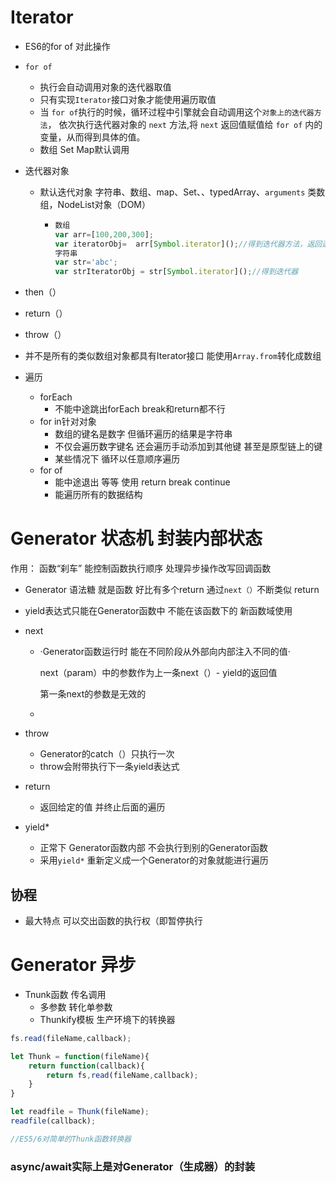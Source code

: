 # Iterator

- ES6的for of 对此操作

- `for of`

  - 执行会自动调用对象的迭代器取值
  - 只有实现`Iterator`接口对象才能使用遍历取值
  - 当 `for of`执行的时候，循环过程中引擎就会自动调用这个`对象上的迭代器方法`， 依次执行迭代器对象的 `next` 方法,将 `next` 返回值赋值给 `for of` 内的变量，从而得到具体的值。
  - 数组 Set Map默认调用

- 迭代器对象

  - 默认迭代对象 字符串、数组、map、Set、、typedArray、`arguments` 类数组，NodeList对象（DOM）

    - ```javascript
      数组
      var arr=[100,200,300];
      var iteratorObj=  arr[Symbol.iterator]();//得到迭代器方法，返回迭代器对象
      字符串
      var str='abc';
      var strIteratorObj = str[Symbol.iterator]();//得到迭代器
      ```

- then（）

- return（）

- throw（）

- 并不是所有的类似数组对象都具有Iterator接口 能使用`Array.from`转化成数组

- 遍历
  - forEach
    - 不能中途跳出forEach break和return都不行
  - for in针对对象
    - 数组的键名是数字 但循环遍历的结果是字符串
    - 不仅会遍历数字键名 还会遍历手动添加到其他键 甚至是原型链上的键
    - 某些情况下  循环以任意顺序遍历
  - for of
    - 能中途退出 等等 使用  return break continue 
    - 能遍历所有的数据结构



# Generator 状态机 封装内部状态

作用： 函数“刹车” 能控制函数执行顺序 处理异步操作改写回调函数

- Generator 语法糖 就是函数 好比有多个return 通过`next（）`不断类似 return

- yield表达式只能在Generator函数中 不能在该函数下的 新函数域使用

- next

  - ·Generator函数运行时 能在不同阶段从外部向内部注入不同的值·

    next（param）中的参数作为上一条next（）- yield的返回值 

    第一条next的参数是无效的

  - 

- throw

  - Generator的catch（）只执行一次
  - throw会附带执行下一条yield表达式

- return

  - 返回给定的值 并终止后面的遍历

- yield* 

  - 正常下 Generator函数内部 不会执行到别的Generator函数
  - 采用`yield*` 重新定义成一个Generator的对象就能进行遍历     

## 协程

- 最大特点 可以交出函数的执行权（即暂停执行

# Generator 异步

- Tnunk函数 传名调用
  - 多参数 转化单参数
  - Thunkify模板 生产环境下的转换器

```javascript
fs.read(fileName,callback);

let Thunk = function(fileName){
	return function(callback){
        return fs,read(fileName,callback);
    }
}

let readfile = Thunk(fileName);
readfile(callback);

//ES5/6对简单的Thunk函数转换器
```





### **async/await实际上是对Generator（生成器）的封装**
